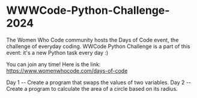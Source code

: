 # WWWCode-Python-Challenge-2024

The Women Who Code community hosts the Days of Code event, the challenge of everyday coding. 
WWCode Python Challenge is a part of this event: it's a new Python task every day :) 

You can join any time!
Here is the link:
https://www.womenwhocode.com/days-of-code


Day 1 -- Create a program that swaps the values of two variables.
Day 2 -- Create a program to calculate the area of a circle based on its radius.
